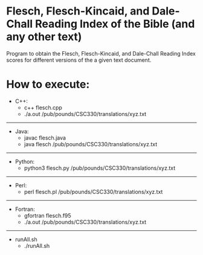 # Flesch, Flesch-Kincaid, and Dale-Chall Reading Index of the Bible (and any other text)

Program to obtain the Flesch, Flesch-Kincaid, and Dale-Chall Reading Index scores for different versions of the a given text document.

# How to execute:
* C++:
	* c++ flesch.cpp
	* ./a.out /pub/pounds/CSC330/translations/xyz.txt 
-------------------------------------------------------------------------------------------------------------------------------------------------------------------------
* Java:
	* javac flesch.java
	* java flesch /pub/pounds/CSC330/translations/xyz.txt 
-------------------------------------------------------------------------------------------------------------------------------------------------------------------------
* Python:
	* python3 flesch.py /pub/pounds/CSC330/translations/xyz.txt 
-------------------------------------------------------------------------------------------------------------------------------------------------------------------------
* Perl:
	* perl flesch.pl /pub/pounds/CSC330/translations/xyz.txt
-------------------------------------------------------------------------------------------------------------------------------------------------------------------------
* Fortran:
	* gfortran flesch.f95
	* ./a.out /pub/pounds/CSC330/translations/xyz.txt
-------------------------------------------------------------------------------------------------------------------------------------------------------------------------
* runAll.sh
	* ./runAll.sh

